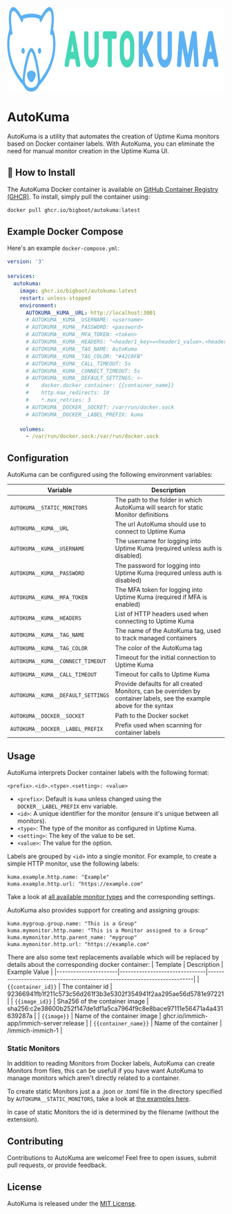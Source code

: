 <div align="center" width="100%">
    <img src="./logo.svg" height="196" alt="" />
</div>


# AutoKuma

AutoKuma is a utility that automates the creation of Uptime Kuma monitors based on Docker container labels. With AutoKuma, you can eliminate the need for manual monitor creation in the Uptime Kuma UI.

## 🔧 How to Install

The AutoKuma Docker container is available on [GitHub Container Registry (GHCR)](https://github.com/BigBoot/AutoKuma/pkgs/container/autokuma). To install, simply pull the container using:

```bash
docker pull ghcr.io/bigboot/autokuma:latest
```

## Example Docker Compose

Here's an example `docker-compose.yml`:

```yaml
version: '3'

services:
  autokuma:
    image: ghcr.io/bigboot/autokuma:latest
    restart: unless-stopped
    environment:
      AUTOKUMA__KUMA__URL: http://localhost:3001
      # AUTOKUMA__KUMA__USERNAME: <username> 
      # AUTOKUMA__KUMA__PASSWORD: <password>
      # AUTOKUMA__KUMA__MFA_TOKEN: <token>
      # AUTOKUMA__KUMA__HEADERS: "<header1_key>=<header1_value>,<header2_key>=<header2_value>,..."
      # AUTOKUMA__KUMA__TAG_NAME: AutoKuma
      # AUTOKUMA__KUMA__TAG_COLOR: "#42C0FB"
      # AUTOKUMA__KUMA__CALL_TIMEOUT: 5s
      # AUTOKUMA__KUMA__CONNECT_TIMEOUT: 5s
      # AUTOKUMA__KUMA__DEFAULT_SETTINGS: >- 
      #    docker.docker_container: {{container_name}}
      #    http.max_redirects: 10
      #    *.max_retries: 3
      # AUTOKUMA__DOCKER__SOCKET: /var/run/docker.sock
      # AUTOKUMA__DOCKER__LABEL_PREFIX: kuma
      
    volumes:
      - /var/run/docker.sock:/var/run/docker.sock
```

## Configuration

AutoKuma can be configured using the following environment variables:

| Variable                           | Description                                                                                                           |
|------------------------------------|-----------------------------------------------------------------------------------------------------------------------|
| `AUTOKUMA__STATIC_MONITORS`        | The path to the folder in which AutoKuma will search for static Monitor definitions                                   |
| `AUTOKUMA__KUMA__URL`              | The url AutoKuma should use to connect to Uptime Kuma                                                                 |
| `AUTOKUMA__KUMA__USERNAME`         | The username for logging into Uptime Kuma (required unless auth is disabled)                                          |
| `AUTOKUMA__KUMA__PASSWORD`         | The password for logging into Uptime Kuma (required unless auth is disabled)                                          |
| `AUTOKUMA__KUMA__MFA_TOKEN`        | The MFA token for logging into Uptime Kuma (required if MFA is enabled)                                               |
| `AUTOKUMA__KUMA__HEADERS`          | List of HTTP headers used when connecting to Uptime Kuma                                                              |
| `AUTOKUMA__KUMA__TAG_NAME`         | The name of the AutoKuma tag, used to track managed containers                                                        |
| `AUTOKUMA__KUMA__TAG_COLOR`        | The color of the AutoKuma tag                                                                                         |
| `AUTOKUMA__KUMA__CONNECT_TIMEOUT`  | Timeout for the initial connection to Uptime Kuma                                                                     |
| `AUTOKUMA__KUMA__CALL_TIMEOUT`     | Timeout for calls to Uptime Kuma                                                                                      |
| `AUTOKUMA__KUMA__DEFAULT_SETTINGS` | Provide defaults for all created Monitors, can be overriden by container labels, see the example above for the syntax |
| `AUTOKUMA__DOCKER__SOCKET`         | Path to the Docker socket                                                                                             |
| `AUTOKUMA__DOCKER__LABEL_PREFIX`   | Prefix used when scanning for container labels                                                                        |



## Usage

AutoKuma interprets Docker container labels with the following format:

```plaintext
<prefix>.<id>.<type>.<setting>: <value>
```

- `<prefix>`: Default is `kuma` unless changed using the `DOCKER__LABEL_PREFIX` env variable.
- `<id>`: A unique identifier for the monitor (ensure it's unique between all monitors).
- `<type>`: The type of the monitor as configured in Uptime Kuma.
- `<setting>`: The key of the value to be set.
- `<value>`: The value for the option.

Labels are grouped by `<id>` into a single monitor. For example, to create a simple HTTP monitor, use the following labels:

```plaintext
kuma.example.http.name: "Example"
kuma.example.http.url: "https://example.com"
```

Take a look at [all available monitor types](MONITOR_TYPES.md) and the corresponding settings.


AutoKuma also provides support for creating and assigning groups:

```plaintext
kuma.mygroup.group.name: "This is a Group"
kuma.mymonitor.http.name: "This is a Monitor assigned to a Group"
kuma.mymonitor.http.parent_name: "mygroup"
kuma.mymonitor.http.url: "https://example.com"
```

There are also some text replacements available which will be replaced by details about the corresponding docker container:
| Template             | Description                   | Example Value                                                           |
|----------------------|-------------------------------|-------------------------------------------------------------------------|
| `{{container_id}}`   | The container id              | 92366941fb1f211c573c56d261f3b3e5302f354941f2aa295ae56d5781e97221        |
| `{{image_id}}`       | Sha256 of the container image | sha256:c2e38600b252f147de1df1a5ca7964f9c8e8bace97111e56471a4a431639287a |
| `{{image}}`          | Name of the container image   | ghcr.io/immich-app/immich-server:release                                |
| `{{container_name}}` | Name of the container         | /immich-immich-1                                                        |


### Static Monitors
In addition to reading Monitors from Docker labels, AutoKuma can create Monitors from files, this can be usefull if you have want AutoKuma to manage monitors which aren't directly related to a container. 

To create static Monitors just a a .json or .toml file in the directory specified by `AUTOKUMA__STATIC_MONITORS`, take a look at [the examples here](monitors).

In case of static Monitors the id is determined by the filename (without the extension).




## Contributing

Contributions to AutoKuma are welcome! Feel free to open issues, submit pull requests, or provide feedback.

## License

AutoKuma is released under the [MIT License](LICENSE).